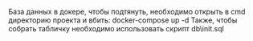 База данных в докере, чтобы подтянуть, необходимо открыть в cmd директорию проекта и вбить: docker-compose up -d
Также, чтобы собрать табличку необходимо использовать скрипт db\init.sql
